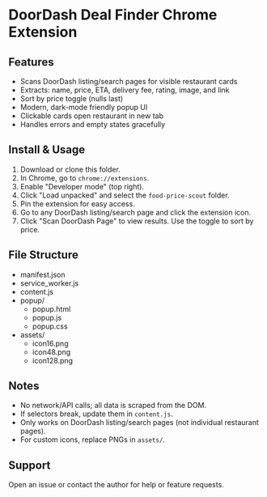# DoorDash Deal Finder Chrome Extension

## Features
- Scans DoorDash listing/search pages for visible restaurant cards
- Extracts: name, price, ETA, delivery fee, rating, image, and link
- Sort by price toggle (nulls last)
- Modern, dark-mode friendly popup UI
- Clickable cards open restaurant in new tab
- Handles errors and empty states gracefully

## Install & Usage
1. Download or clone this folder.
2. In Chrome, go to `chrome://extensions`.
3. Enable "Developer mode" (top right).
4. Click "Load unpacked" and select the `food-price-scout` folder.
5. Pin the extension for easy access.
6. Go to any DoorDash listing/search page and click the extension icon.
7. Click "Scan DoorDash Page" to view results. Use the toggle to sort by price.

## File Structure
- manifest.json
- service_worker.js
- content.js
- popup/
  - popup.html
  - popup.js
  - popup.css
- assets/
  - icon16.png
  - icon48.png
  - icon128.png

## Notes
- No network/API calls; all data is scraped from the DOM.
- If selectors break, update them in `content.js`.
- Only works on DoorDash listing/search pages (not individual restaurant pages).
- For custom icons, replace PNGs in `assets/`.

## Support
Open an issue or contact the author for help or feature requests.
